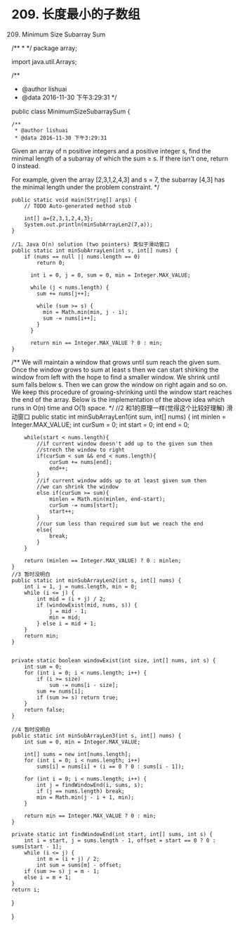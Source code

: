# 209. 长度最小的子数组

[](https://leetcode-cn.com/problems/minimum-size-subarray-sum/)


209. Minimum Size Subarray Sum

/**
 *
 */
package array;

import java.util.Arrays;

/**
 * @author lishuai
 * @data 2016-11-30 下午3:29:31
 */

public class MinimumSizeSubarraySum {

    /**
     * @author lishuai
     * @data 2016-11-30 下午3:29:31
Given an array of n positive integers and a positive integer s,
find the minimal length of a subarray of which the sum ≥ s.
If there isn't one, return 0 instead.

For example, given the array [2,3,1,2,4,3] and s = 7,
the subarray [4,3] has the minimal length under the problem constraint.
     */

    public static void main(String[] args) {
        // TODO Auto-generated method stub

        int[] a={2,3,1,2,4,3};
        System.out.println(minSubArrayLen2(7,a));
    }

    //1、Java O(n) solution (two pointers) 类似于滑动窗口
    public static int minSubArrayLen(int s, int[] nums) {
        if (nums == null || nums.length == 0)
            return 0;

          int i = 0, j = 0, sum = 0, min = Integer.MAX_VALUE;

          while (j < nums.length) {
            sum += nums[j++];

            while (sum >= s) {
              min = Math.min(min, j - i);
              sum -= nums[i++];
            }
          }

          return min == Integer.MAX_VALUE ? 0 : min;
    }
/**
 We will maintain a window that grows until sum reach the given sum.
 Once the window grows to sum at least s then
 we can start shirking the window from left with the hope to find a smaller window.
  We shrink until sum falls below s. Then we can grow the window on right again and so on.
  We keep this procedure of growing-shrinking until the window start reaches the end of the array.
  Below is the implementation of the above idea which runs in O(n) time and O(1) space.
 */
    //2 和1的原理一样(觉得这个比较好理解) 滑动窗口
    public static int minSubArrayLen1(int sum, int[] nums) {
        int minlen = Integer.MAX_VALUE;
        int curSum = 0;
        int start = 0;
        int end = 0;

        while(start < nums.length){
            //if current window doesn't add up to the given sum then
            //strech the window to right
            if(curSum < sum && end < nums.length){
                curSum += nums[end];
                end++;
            }
            //if current window adds up to at least given sum then
            //we can shrink the window
            else if(curSum >= sum){
                minlen = Math.min(minlen, end-start);
                curSum -= nums[start];
                start++;
            }
            //cur sum less than required sum but we reach the end
            else{
                break;
            }
        }

        return (minlen == Integer.MAX_VALUE) ? 0 : minlen;
    }
    //3 暂时没明白
    public static int minSubArrayLen2(int s, int[] nums) {
        int i = 1, j = nums.length, min = 0;
        while (i <= j) {
            int mid = (i + j) / 2;
            if (windowExist(mid, nums, s)) {
                j = mid - 1;
                min = mid;
            } else i = mid + 1;
        }
        return min;
    }


    private static boolean windowExist(int size, int[] nums, int s) {
        int sum = 0;
        for (int i = 0; i < nums.length; i++) {
            if (i >= size)
                sum -= nums[i - size];
            sum += nums[i];
            if (sum >= s) return true;
        }
        return false;
    }

    //4 暂时没明白
    public static int minSubArrayLen3(int s, int[] nums) {
        int sum = 0, min = Integer.MAX_VALUE;

        int[] sums = new int[nums.length];
        for (int i = 0; i < nums.length; i++)
            sums[i] = nums[i] + (i == 0 ? 0 : sums[i - 1]);

        for (int i = 0; i < nums.length; i++) {
            int j = findWindowEnd(i, sums, s);
            if (j == nums.length) break;
            min = Math.min(j - i + 1, min);
        }

        return min == Integer.MAX_VALUE ? 0 : min;
    }

    private static int findWindowEnd(int start, int[] sums, int s) {
        int i = start, j = sums.length - 1, offset = start == 0 ? 0 : sums[start - 1];
        while (i <= j) {
            int m = (i + j) / 2;
            int sum = sums[m] - offset;
        if (sum >= s) j = m - 1;
        else i = m + 1;
    }
    return i;
}

}

